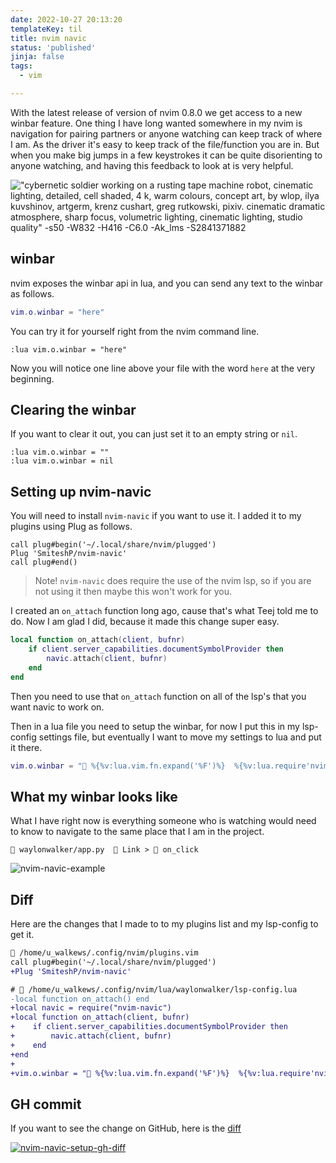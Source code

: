 ```yaml
---
date: 2022-10-27 20:13:20
templateKey: til
title: nvim navic
status: 'published'
jinja: false
tags:
  - vim

---
```


With the latest release of version of nvim 0.8.0 we get access to a new winbar
feature.  One thing I have long wanted somewhere in my nvim is navigation for
pairing partners or anyone watching can keep track of where I am.  As the
driver it's easy to keep track of the file/function you are in.  But when you
make big jumps in a few keystrokes it can be quite disorienting to anyone
watching, and having this feedback to look at is very helpful.

!["cybernetic soldier working on a rusting tape machine robot, cinematic lighting, detailed, cell shaded, 4 k, warm colours, concept art, by wlop, ilya kuvshinov, artgerm, krenz cushart, greg rutkowski, pixiv. cinematic dramatic atmosphere, sharp focus, volumetric lighting, cinematic lighting, studio quality" -s50 -W832 -H416 -C6.0 -Ak_lms -S2841371882](https://stable-diffusion.waylonwalker.com/000362.2841371882.webp)

## winbar

nvim exposes the winbar api in lua, and you can send any text to the winbar as follows.

``` lua
vim.o.winbar = "here"
```

You can try it for yourself right from the nvim command line.

``` vim
:lua vim.o.winbar = "here"
```

Now you will notice one line above your file with the word `here` at the very
beginning.

## Clearing the winbar

If you want to clear it out, you can just set it to an empty string or `nil`.

``` vim
:lua vim.o.winbar = ""
:lua vim.o.winbar = nil
```

## Setting up nvim-navic

You will need to install `nvim-navic` if you want to use it.  I added it to my
plugins using Plug as follows.

``` vim
call plug#begin('~/.local/share/nvim/plugged')
Plug 'SmiteshP/nvim-navic'
call plug#end()
```

> Note! `nvim-navic` does require the use of the nvim lsp, so if you are not
> using it then maybe this won't work for you.

I created an `on_attach` function long ago, cause that's what Teej told me to
do.  Now I am glad I did, because it made this change super easy.

``` lua
local function on_attach(client, bufnr)
    if client.server_capabilities.documentSymbolProvider then
        navic.attach(client, bufnr)
    end
end
```

Then you need to use that `on_attach` function on all of the lsp's that you
want navic to work on.

Then in a lua file you need to setup the winbar, for now I put this in my
lsp-config settings file, but eventually I want to move my settings to lua and
put it there.

``` lua
vim.o.winbar = " %{%v:lua.vim.fn.expand('%F')%}  %{%v:lua.require'nvim-navic'.get_location()%}"
```

## What my winbar looks like

What I have right now is everything someone who is watching would need to know
to navigate to the same place that I am in the project.

``` text
 waylonwalker/app.py   Link >  on_click
```

![nvim-navic-example](https://screenshots.waylonwalker.com/nvim-navic-example.webp)

## Diff

Here are the changes that I made to to my plugins list and my lsp-config to get
it.

```diff
 /home/u_walkews/.config/nvim/plugins.vim
call plug#begin('~/.local/share/nvim/plugged')
+Plug 'SmiteshP/nvim-navic'
```

``` diff
#  /home/u_walkews/.config/nvim/lua/waylonwalker/lsp-config.lua
-local function on_attach() end
+local navic = require("nvim-navic")
+local function on_attach(client, bufnr)
+    if client.server_capabilities.documentSymbolProvider then
+        navic.attach(client, bufnr)
+    end
+end
+
+vim.o.winbar = " %{%v:lua.vim.fn.expand('%F')%}  %{%v:lua.require'nvim-navic'.get_location()%}"
```

## GH commit

If you want to see the change on GitHub, here is the
[diff](https://github.com/WaylonWalker/devtainer/commit/62298a935d93a2cf21e1c965d323363bcbd22881)

[![nvim-navic-setup-gh-diff](https://screenshots.waylonwalker.com/nvim-navic-setup-gh-diff.webp)](https://github.com/WaylonWalker/devtainer/commit/62298a935d93a2cf21e1c965d323363bcbd22881)

